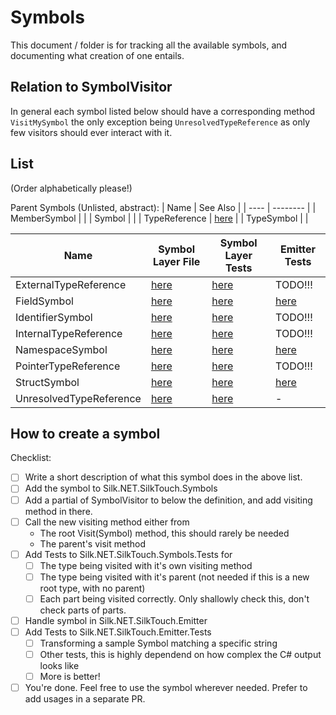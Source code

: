 # Symbols

This document / folder is for tracking all the available symbols, and documenting what creation of one entails.

## Relation to SymbolVisitor

In general each symbol listed below should have a corresponding method `VisitMySymbol` the only exception being `UnresolvedTypeReference` as only few visitors should ever interact with it.

## List

(Order alphabetically please!)

Parent Symbols (Unlisted, abstract):
| Name | See Also |
| ---- | -------- |
| MemberSymbol | |
| Symbol | |
| TypeReference | [here](../type-references.md) |
| TypeSymbol | |

| Name                    | Symbol Layer File                                                                         | Symbol Layer Tests                                                                                             | Emitter Tests                                                                          |
| ----------------------- | ----------------------------------------------------------------------------------------- | -------------------------------------------------------------------------------------------------------------- | -------------------------------------------------------------------------------------- |
| ExternalTypeReference   | [here](../../../../../src/generators/Silk.NET.SilkTouch.Symbols/ExternalTypeReference.cs) | [here](../../../../../tests/Silk.NET.SilkTouch.Symbols.Tests/SymbolVisitorTests/ExternalTypeReferenceTests.cs) | TODO!!!                                                                                |
| FieldSymbol             | [here](../../../../../src/generators/Silk.NET.SilkTouch.Symbols/FieldSymbol.cs)           | [here](../../../../../tests/Silk.NET.SilkTouch.Symbols.Tests/SymbolVisitorTests/FieldTests.cs)                 | [here](../../../../../tests/Silk.NET.SilkTouch.Emitter.Tests/EmitterFieldTests.cs)     |
| IdentifierSymbol        | [here](../../../../../src/generators/Silk.NET.SilkTouch.Symbols/IdentifierSymbol.cs)      | [here](../../../../../tests/Silk.NET.SilkTouch.Symbols.Tests/SymbolVisitorTests/IdentifierTests.cs)            | TODO!!!                                                                                |
| InternalTypeReference   | [here](../../../../../src/generators/Silk.NET.SilkTouch.Symbols/InternalTypeReference.cs) | [here](../../../../../tests/Silk.NET.SilkTouch.Symbols.Tests/SymbolVisitorTests/InternalTypeReferenceTests.cs) | TODO!!!                                                                                |
| NamespaceSymbol         | [here](../../../../../src/generators/Silk.NET.SilkTouch.Symbols/NamespaceSymbol.cs)       | [here](../../../../../tests/Silk.NET.SilkTouch.Symbols.Tests/SymbolVisitorTests/NamespaceTests.cs)             | [here](../../../../../tests/Silk.NET.SilkTouch.Emitter.Tests/EmitterNamespaceTests.cs) |
| PointerTypeReference    | [here](../../../../../src/generators/Silk.NET.SilkTouch.Symbols/PointerTypeReference.cs)  | [here](../../../../../tests/Silk.NET.SilkTouch.Symbols.Tests/SymbolVisitorTests/PointerTypeReferenceTests.cs)  | TODO!!!                                                                                |
| StructSymbol            | [here](../../../../../src/generators/Silk.NET.SilkTouch.Symbols/StructSymbol.cs)          | [here](../../../../../tests/Silk.NET.SilkTouch.Symbols.Tests/SymbolVisitorTests/StructTests.cs)                | [here](../../../../../tests/Silk.NET.SilkTouch.Emitter.Tests/EmitterStructTests.cs)    |
| UnresolvedTypeReference | [here](src/generators/Silk.NET.SilkTouch.Symbols/UnresolvedTypeReference.cs)              | [here](tests/Silk.NET.SilkTouch.Symbols.Tests/SymbolVisitorTests/UnresolvedTypeReferenceTests.cs)              | -                                                                                      |

## How to create a symbol

Checklist:

-   [ ] Write a short description of what this symbol does in the above list.
-   [ ] Add the symbol to Silk.NET.SilkTouch.Symbols
-   [ ] Add a partial of SymbolVisitor to below the definition, and add visiting method in there.
-   [ ] Call the new visiting method either from
    -   The root Visit(Symbol) method, this should rarely be needed
    -   The parent's visit method
-   [ ] Add Tests to Silk.NET.SilkTouch.Symbols.Tests for
    -   [ ] The type being visited with it's own visiting method
    -   [ ] The type being visited with it's parent (not needed if this is a new root type, with no parent)
    -   [ ] Each part being visited correctly. Only shallowly check this, don't check parts of parts.
-   [ ] Handle symbol in Silk.NET.SilkTouch.Emitter
-   [ ] Add Tests to Silk.NET.SilkTouch.Emitter.Tests
    -   [ ] Transforming a sample Symbol matching a specific string
    -   [ ] Other tests, this is highly dependend on how complex the C# output looks like
    -   [ ] More is better!
-   [ ] You're done. Feel free to use the symbol wherever needed. Prefer to add usages in a separate PR.
